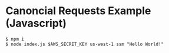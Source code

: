 # Canoncial Requests Example (Javascript)

```
$ npm i
$ node index.js $AWS_SECRET_KEY us-west-1 ssm "Hello World!"
```